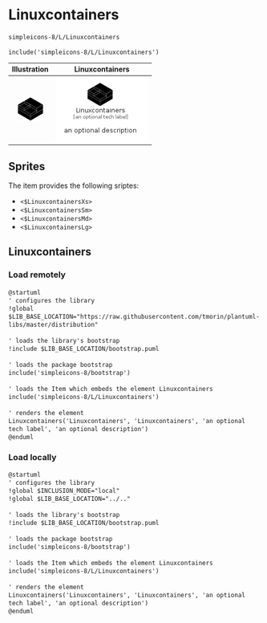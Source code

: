 # Linuxcontainers


```text
simpleicons-8/L/Linuxcontainers
```

```text
include('simpleicons-8/L/Linuxcontainers')
```



| Illustration | Linuxcontainers |
| :---: | :---: |
| ![illustration for Illustration](../../simpleicons-8/L/Linuxcontainers.png) | ![illustration for Linuxcontainers](../../simpleicons-8/L/Linuxcontainers.Local.png) |



## Sprites
The item provides the following sriptes:

- `<$LinuxcontainersXs>`
- `<$LinuxcontainersSm>`
- `<$LinuxcontainersMd>`
- `<$LinuxcontainersLg>`





## Linuxcontainers

### Load remotely
```plantuml
@startuml
' configures the library
!global $LIB_BASE_LOCATION="https://raw.githubusercontent.com/tmorin/plantuml-libs/master/distribution"

' loads the library's bootstrap
!include $LIB_BASE_LOCATION/bootstrap.puml

' loads the package bootstrap
include('simpleicons-8/bootstrap')

' loads the Item which embeds the element Linuxcontainers
include('simpleicons-8/L/Linuxcontainers')

' renders the element
Linuxcontainers('Linuxcontainers', 'Linuxcontainers', 'an optional tech label', 'an optional description')
@enduml
```

### Load locally
```plantuml
@startuml
' configures the library
!global $INCLUSION_MODE="local"
!global $LIB_BASE_LOCATION="../.."

' loads the library's bootstrap
!include $LIB_BASE_LOCATION/bootstrap.puml

' loads the package bootstrap
include('simpleicons-8/bootstrap')

' loads the Item which embeds the element Linuxcontainers
include('simpleicons-8/L/Linuxcontainers')

' renders the element
Linuxcontainers('Linuxcontainers', 'Linuxcontainers', 'an optional tech label', 'an optional description')
@enduml
```

